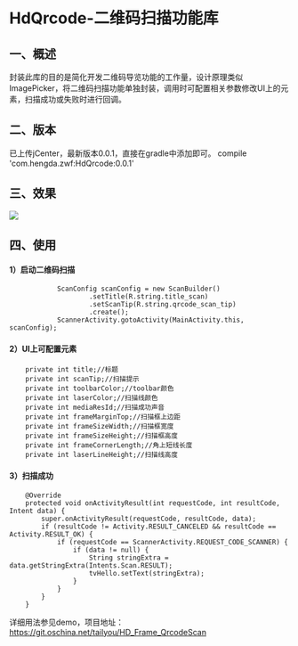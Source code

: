 # HdQrcode-二维码扫描功能库

## 一、概述
封装此库的目的是简化开发二维码导览功能的工作量，设计原理类似ImagePicker，将二维码扫描功能单独封装，调用时可配置相关参数修改UI上的元素，扫描成功或失败时进行回调。

## 二、版本
已上传jCenter，最新版本0.0.1，直接在gradle中添加即可。
compile 'com.hengda.zwf:HdQrcode:0.0.1'

## 三、效果
![](http://oksdjdocc.bkt.clouddn.com/17-4-27/21584263-file_1493291552849_1da8.png)

## 四、使用
#### 1）启动二维码扫描

```
            ScanConfig scanConfig = new ScanBuilder()
                    .setTitle(R.string.title_scan)
                    .setScanTip(R.string.qrcode_scan_tip)
                    .create();
            ScannerActivity.gotoActivity(MainActivity.this, scanConfig);
```

#### 2）UI上可配置元素

```
    private int title;//标题
    private int scanTip;//扫描提示
    private int toolbarColor;//toolbar颜色
    private int laserColor;//扫描线颜色
    private int mediaResId;//扫描成功声音
    private int frameMarginTop;//扫描框上边距
    private int frameSizeWidth;//扫描框宽度
    private int frameSizeHeight;//扫描框高度
    private int frameCornerLength;//角上短线长度
    private int laserLineHeight;//扫描线高度
```

#### 3）扫描成功

```
    @Override
    protected void onActivityResult(int requestCode, int resultCode, Intent data) {
        super.onActivityResult(requestCode, resultCode, data);
        if (resultCode != Activity.RESULT_CANCELED && resultCode == Activity.RESULT_OK) {
            if (requestCode == ScannerActivity.REQUEST_CODE_SCANNER) {
                if (data != null) {
                    String stringExtra = data.getStringExtra(Intents.Scan.RESULT);
                    tvHello.setText(stringExtra);
                }
            }
        }
    }
```

详细用法参见demo，项目地址：https://git.oschina.net/tailyou/HD_Frame_QrcodeScan

